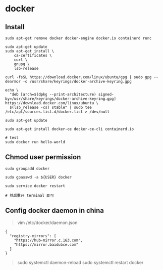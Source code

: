 # docker

## Install

```shell
sudo apt-get remove docker docker-engine docker.io containerd runc

sudo apt-get update
sudo apt-get install \
    ca-certificates \
    curl \
    gnupg \
    lsb-release

curl -fsSL https://download.docker.com/linux/ubuntu/gpg | sudo gpg --dearmor -o /usr/share/keyrings/docker-archive-keyring.gpg

echo \
  "deb [arch=$(dpkg --print-architecture) signed-by=/usr/share/keyrings/docker-archive-keyring.gpg] https://download.docker.com/linux/ubuntu \
  $(lsb_release -cs) stable" | sudo tee /etc/apt/sources.list.d/docker.list > /dev/null

sudo apt-get update

sudo apt-get install docker-ce docker-ce-cli containerd.io

# test
sudo docker run hello-world
```

## Chmod user permission

```shell
sudo groupadd docker

sudo gpasswd -a ${USER} docker

sudo service docker restart

# 然后重开 terminal 即可
```

## Config docker daemon in china

> vim /etc/docker/daemon.json

```vim
{
  "registry-mirrors": [
    "https://hub-mirror.c.163.com",
    "https://mirror.baidubce.com"
  ]
}
```

> sudo systemctl daemon-reload
> sudo systemctl restart docker
